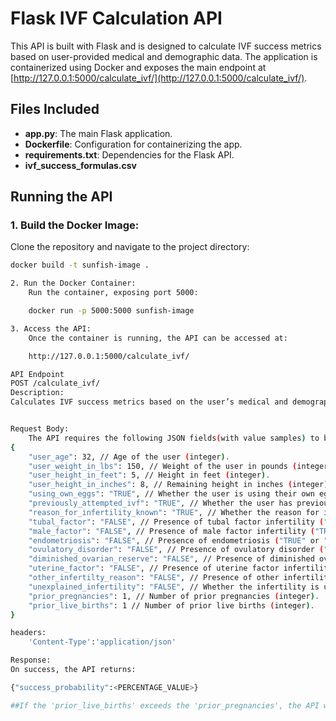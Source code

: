 # Flask IVF Calculation API

This API is built with Flask and is designed to calculate IVF success metrics based on user-provided medical and demographic data. The application is containerized using Docker and exposes the main endpoint at [http://127.0.0.1:5000/calculate_ivf/](http://127.0.0.1:5000/calculate_ivf/).

## Files Included

- **app.py**: The main Flask application.
- **Dockerfile**: Configuration for containerizing the app.
- **requirements.txt**: Dependencies for the Flask API.
- **ivf_success_formulas.csv**

## Running the API

### 1. Build the Docker Image:

Clone the repository and navigate to the project directory:

```bash
docker build -t sunfish-image .

2. Run the Docker Container:
    Run the container, exposing port 5000:

    docker run -p 5000:5000 sunfish-image

3. Access the API:
    Once the container is running, the API can be accessed at:

    http://127.0.0.1:5000/calculate_ivf/

API Endpoint
POST /calculate_ivf/
Description:
Calculates IVF success metrics based on the user’s medical and demographic information.



```
```bash
Request Body:
    The API requires the following JSON fields(with value samples) to be sent in a POST request:
{
    "user_age": 32, // Age of the user (integer).
    "user_weight_in_lbs": 150, // Weight of the user in pounds (integer).
    "user_height_in_feet": 5, // Height in feet (integer).
    "user_height_in_inches": 8, // Remaining height in inches (integer).
    "using_own_eggs": "TRUE", // Whether the user is using their own eggs ("TRUE" or "FALSE").
    "previously_attempted_ivf": "TRUE", // Whether the user has previously attempted IVF ("TRUE" or "FALSE").
    "reason_for_infertility_known": "TRUE", // Whether the reason for infertility is known ("TRUE" or "FALSE").
    "tubal_factor": "FALSE", // Presence of tubal factor infertility ("TRUE" or "FALSE").
    "male_factor": "FALSE", // Presence of male factor infertility ("TRUE" or "FALSE").
    "endometriosis": "FALSE", // Presence of endometriosis ("TRUE" or "FALSE").
    "ovulatory_disorder": "FALSE", // Presence of ovulatory disorder ("TRUE" or "FALSE").
    "diminished_ovarian_reserve": "FALSE", // Presence of diminished ovarian reserve ("TRUE" or "FALSE").
    "uterine_factor": "FALSE", // Presence of uterine factor infertility ("TRUE" or "FALSE").
    "other_infertilty_reason": "FALSE", // Presence of other infertility reasons ("TRUE" or "FALSE").
    "unexplained_infertility": "FALSE", // Whether the infertility is unexplained ("TRUE" or "FALSE").
    "prior_pregnancies": 1, // Number of prior pregnancies (integer).
    "prior_live_births": 1 // Number of prior live births (integer).
}

headers:
    'Content-Type':'application/json'
```
```bash
Response:
On success, the API returns:

{"success_probability":<PERCENTAGE_VALUE>}

##If the 'prior_live_births' exceeds the 'prior_pregnancies', the API will send an error(with a message).
```